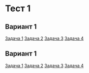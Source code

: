 Тест 1
======

Вариант 1
---------
[Задача 1](01_01.scm)
[Задача 2](01_02.scm)
[Задача 3](01_03.scm)
[Задача 4](01_04.scm)

Вариант 1
---------
[Задача 1](02_01.scm)
[Задача 2](02_02.scm)
[Задача 3](02_03.scm)
[Задача 4](02_04.scm)
